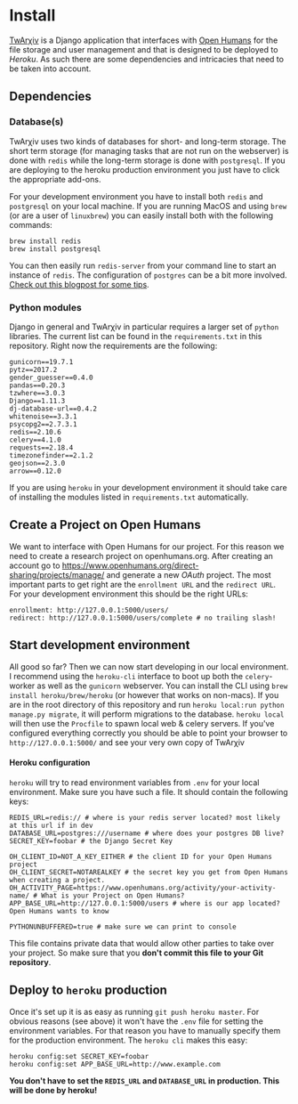 # Install
[TwArχiv](http://twarxiv.org) is a Django application that interfaces with [Open Humans](https://openhumans.org)
for the file storage and user management and that is designed to be deployed to *Heroku*. As such there are some dependencies and intricacies that need to be taken into account.

## Dependencies

### Database(s)
TwArχiv uses two kinds of databases for short- and long-term storage. The short term storage (for managing tasks that are not run on the webserver) is done with `redis` while the long-term storage is done with `postgresql`. If you are deploying to the heroku production environment you just have to click the appropriate add-ons.

For your development environment you have to install both `redis` and `postgresql` on your local machine.
If you are running MacOS and using `brew` (or are a user of `linuxbrew`) you can easily install both with the following commands:

```
brew install redis
brew install postgresql
```

You can then easily run `redis-server` from your command line to start an instance of `redis`.
The configuration of `postgres` can be a bit more involved. [Check out this blogpost for some tips](https://www.codementor.io/devops/tutorial/getting-started-postgresql-server-mac-osx).

### Python modules
Django in general and TwArχiv in particular requires a larger set of `python` libraries. The current list can be found in the `requirements.txt` in this repository. Right now the requirements are the following:

```
gunicorn==19.7.1
pytz==2017.2
gender_guesser==0.4.0
pandas==0.20.3
tzwhere==3.0.3
Django==1.11.3
dj-database-url==0.4.2
whitenoise==3.3.1
psycopg2==2.7.3.1
redis==2.10.6
celery==4.1.0
requests==2.18.4
timezonefinder==2.1.2
geojson==2.3.0
arrow==0.12.0
```

If you are using `heroku` in your development environment it should take care of installing the modules listed in `requirements.txt` automatically.

## Create a Project on Open Humans
We want to interface with Open Humans for our project. For this reason we need to create a research project on openhumans.org. After creating an account go to https://www.openhumans.org/direct-sharing/projects/manage/
and generate a new _OAuth_ project. The most important parts to get right are the `enrollment URL` and the `redirect URL`. For your development environment this should be the right URLs:

```
enrollment: http://127.0.0.1:5000/users/
redirect: http://127.0.0.1:5000/users/complete # no trailing slash!
```

## Start development environment
All good so far? Then we can now start developing in our local environment.
I recommend using the `heroku-cli` interface to boot up both the `celery`-worker as well as the `gunicorn` webserver. You can install the CLI using `brew install heroku/brew/heroku` (or however that works on non-macs). If you are in the root directory of this repository and run `heroku local:run python manage.py migrate`, it will perform migrations to the database. `heroku local` will then use the `Procfile` to spawn local web & celery servers. If you've configured everything correctly you should be able to point your browser to `http://127.0.0.1:5000/` and see your very own copy of TwArχiv

#### Heroku configuration
`heroku` will try to read environment variables from `.env` for your local environment. Make sure you have such a file. It should contain the following keys:

```
REDIS_URL=redis:// # where is your redis server located? most likely at this url if in dev
DATABASE_URL=postgres:///username # where does your postgres DB live?
SECRET_KEY=foobar # the Django Secret Key

OH_CLIENT_ID=NOT_A_KEY_EITHER # the client ID for your Open Humans project
OH_CLIENT_SECRET=NOTAREALKEY # the secret key you get from Open Humans when creating a project.
OH_ACTIVITY_PAGE=https://www.openhumans.org/activity/your-activity-name/ # What is your Project on Open Humans?
APP_BASE_URL=http://127.0.0.1:5000/users # where is our app located? Open Humans wants to know

PYTHONUNBUFFERED=true # make sure we can print to console
```

This file contains private data that would allow other parties to take over your project. So make sure that you **don't commit this file to your Git repository**.

## Deploy to `heroku` production
Once it's set up it is as easy as running `git push heroku master`. For obvious reasons (see above) it won't have the `.env` file for setting the environment variables. For that reason you have to manually specify them for the production environment. The `heroku cli` makes this easy:

```
heroku config:set SECRET_KEY=foobar
heroku config:set APP_BASE_URL=http://www.example.com
```

**You don't have to set the `REDIS_URL` and `DATABASE_URL` in production. This will be done by heroku!**
